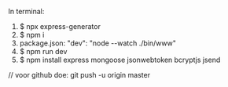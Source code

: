 In terminal:
1) $ npx express-generator
2) $ npm i
3) package.json:
    "dev": "node --watch ./bin/www"
4) $ npm run dev
5) $ npm install express mongoose jsonwebtoken bcryptjs jsend



// voor github doe: git push -u origin master
